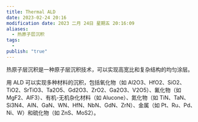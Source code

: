 ```yaml
---
title: Thermal ALD
date: 2023-02-24 20:16
modification date: 2023 二月 24日 星期五 20:16:09
aliases:
  - 热原子层沉积
tags:
  - 
publish: "true"
---
```


热原子层沉积是一种原子层沉积技术，可以实现高宽比和复杂结构的均匀涂层。

用 ALD 可以实现多种材料的沉积，包括氧化物（如 Al2O3、HfO2、SiO2、TiO2、SrTiO3、Ta2O5、Gd2O3、ZrO2、Ga2O3、V2O5）、氟化物（如 MgF2、AlF3）、有机-无机杂化材料（如 Alucone）、氮化物（如 TiN、TaN、Si3N4、AlN、GaN、WN、HfN、NbN、GdN、ZrN）、金属（如 Pt、Ru、Pd、Ni、W）和硫化物（如 ZnS、MoS2）。

